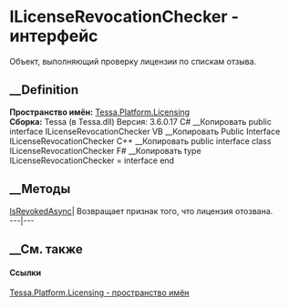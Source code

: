 # ILicenseRevocationChecker - интерфейс
Объект, выполняющий проверку лицензии по спискам отзыва.
## __Definition
 **Пространство имён:**
[Tessa.Platform.Licensing](N_Tessa_Platform_Licensing.htm)  
 **Сборка:** Tessa (в Tessa.dll) Версия: 3.6.0.17
C# __Копировать
     public interface ILicenseRevocationChecker
VB __Копировать
     Public Interface ILicenseRevocationChecker
C++ __Копировать
     public interface class ILicenseRevocationChecker
F# __Копировать
     type ILicenseRevocationChecker = interface end
##  __Методы
[IsRevokedAsync](M_Tessa_Platform_Licensing_ILicenseRevocationChecker_IsRevokedAsync.htm)|
Возвращает признак того, что лицензия отозвана.  
---|---  
## __См. также
#### Ссылки
[Tessa.Platform.Licensing - пространство имён](N_Tessa_Platform_Licensing.htm)
